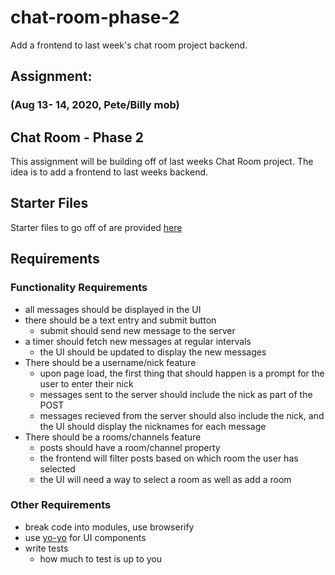 # chat-room-phase-2
Add a frontend to last week's chat room project backend.


## Assignment:
### (Aug 13- 14, 2020, Pete/Billy mob)

## Chat Room - Phase 2

This assignment will be building off of last weeks Chat Room project. The idea is to add a frontend to last weeks backend.

## Starter Files

Starter files to go off of are provided [here](./chatroom-phase2-starter)

## Requirements

### Functionality Requirements

* all messages should be displayed in the UI
* there should be a text entry and submit button 
  * submit should send new message to the server
* a timer should fetch new messages at regular intervals
  * the UI should be updated to display the new messages
* There should be a username/nick feature
  * upon page load, the first thing that should happen is a prompt for the user to enter their nick
  * messages sent to the server should include the nick as part of the POST
  * messages recieved from the server should also include the nick, and the UI should display the nicknames for each message
* There should be a rooms/channels feature
  * posts should have a room/channel property
  * the frontend will filter posts based on which room the user has selected
  * the UI will need a way to select a room as well as add a room

### Other Requirements

* break code into modules, use browserify
* use [yo-yo](https://github.com/maxogden/yo-yo) for UI components
* write tests
  * how much to test is up to you
